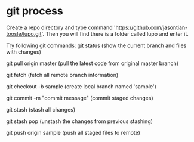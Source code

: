 # git process
Create a repo directory and type command 'https://github.com/jasontian-toosle/lupo.git'. Then you will find there is a folder called lupo and enter it.

Try following git commands:
git status (show the current branch and files with changes)

git pull origin master (pull the latest code from original master branch)

git fetch (fetch all remote branch information)

git checkout -b sample (create local branch named 'sample')

git commit -m "commit message" (commit staged changes)

git stash (stash all changes)

git stash pop (unstash the changes from previous stashing)

git push origin sample (push all staged files to remote)


